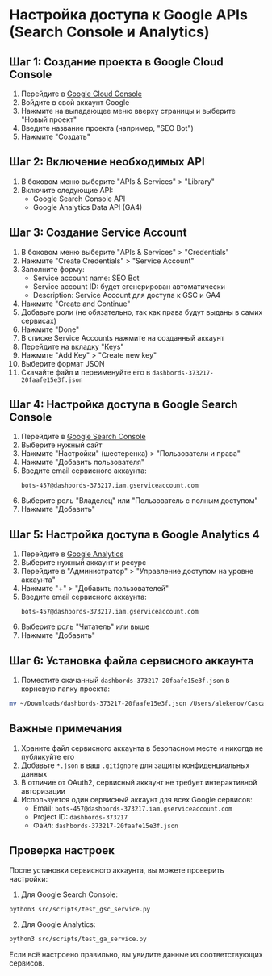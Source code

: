 # Настройка доступа к Google APIs (Search Console и Analytics)

## Шаг 1: Создание проекта в Google Cloud Console

1. Перейдите в [Google Cloud Console](https://console.cloud.google.com/)
2. Войдите в свой аккаунт Google
3. Нажмите на выпадающее меню вверху страницы и выберите "Новый проект"
4. Введите название проекта (например, "SEO Bot")
5. Нажмите "Создать"

## Шаг 2: Включение необходимых API

1. В боковом меню выберите "APIs & Services" > "Library"
2. Включите следующие API:
   - Google Search Console API
   - Google Analytics Data API (GA4)

## Шаг 3: Создание Service Account

1. В боковом меню выберите "APIs & Services" > "Credentials"
2. Нажмите "Create Credentials" > "Service Account"
3. Заполните форму:
   - Service account name: SEO Bot
   - Service account ID: будет сгенерирован автоматически
   - Description: Service Account для доступа к GSC и GA4
4. Нажмите "Create and Continue"
5. Добавьте роли (не обязательно, так как права будут выданы в самих сервисах)
6. Нажмите "Done"
7. В списке Service Accounts нажмите на созданный аккаунт
8. Перейдите на вкладку "Keys"
9. Нажмите "Add Key" > "Create new key"
10. Выберите формат JSON
11. Скачайте файл и переименуйте его в `dashbords-373217-20faafe15e3f.json`

## Шаг 4: Настройка доступа в Google Search Console

1. Перейдите в [Google Search Console](https://search.google.com/search-console)
2. Выберите нужный сайт
3. Нажмите "Настройки" (шестеренка) > "Пользователи и права"
4. Нажмите "Добавить пользователя"
5. Введите email сервисного аккаунта:
   ```
   bots-457@dashbords-373217.iam.gserviceaccount.com
   ```
6. Выберите роль "Владелец" или "Пользователь с полным доступом"
7. Нажмите "Добавить"

## Шаг 5: Настройка доступа в Google Analytics 4

1. Перейдите в [Google Analytics](https://analytics.google.com/)
2. Выберите нужный аккаунт и ресурс
3. Перейдите в "Администратор" > "Управление доступом на уровне аккаунта"
4. Нажмите "+" > "Добавить пользователей"
5. Введите email сервисного аккаунта:
   ```
   bots-457@dashbords-373217.iam.gserviceaccount.com
   ```
6. Выберите роль "Читатель" или выше
7. Нажмите "Добавить"

## Шаг 6: Установка файла сервисного аккаунта

1. Поместите скачанный `dashbords-373217-20faafe15e3f.json` в корневую папку проекта:
```bash
mv ~/Downloads/dashbords-373217-20faafe15e3f.json /Users/alekenov/CascadeProjects/seobot/
```

## Важные примечания

1. Храните файл сервисного аккаунта в безопасном месте и никогда не публикуйте его
2. Добавьте `*.json` в ваш `.gitignore` для защиты конфиденциальных данных
3. В отличие от OAuth2, сервисный аккаунт не требует интерактивной авторизации
4. Используется один сервисный аккаунт для всех Google сервисов:
   - Email: `bots-457@dashbords-373217.iam.gserviceaccount.com`
   - Project ID: `dashbords-373217`
   - Файл: `dashbords-373217-20faafe15e3f.json`

## Проверка настроек

После установки сервисного аккаунта, вы можете проверить настройки:

1. Для Google Search Console:
```bash
python3 src/scripts/test_gsc_service.py
```

2. Для Google Analytics:
```bash
python3 src/scripts/test_ga_service.py
```

Если всё настроено правильно, вы увидите данные из соответствующих сервисов.

